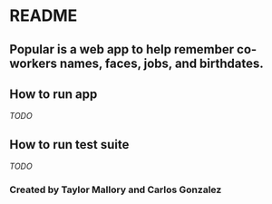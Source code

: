 # README

## Popular is a web app to help remember co-workers names, faces, jobs, and birthdates.

## How to run app

_TODO_

## How to run test suite

_TODO_

### Created by Taylor Mallory and Carlos Gonzalez